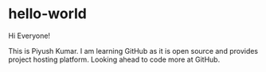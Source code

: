 # hello-world
Hi Everyone!

This is Piyush Kumar. I am learning GitHub as it is open source and provides project hosting platform. Looking ahead to code more at GitHub.
